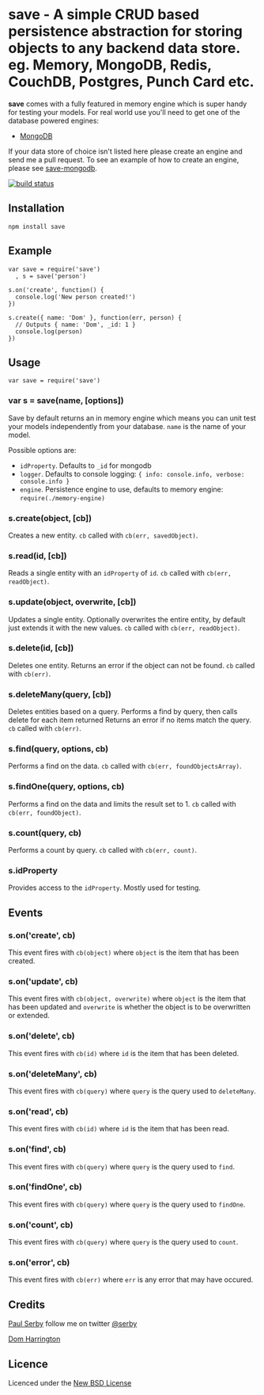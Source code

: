 # save - A simple CRUD based persistence abstraction for storing objects to any backend data store. eg. Memory, MongoDB, Redis, CouchDB, Postgres, Punch Card etc.

**save** comes with a fully featured in memory engine which is super handy for testing your models.
For real world use you'll need to get one of the database powered engines:

* [MongoDB](https://github.com/serby/save-mongodb)

If your data store of choice isn't listed here please create an engine and send me a pull request.
To see an example of how to create an engine, please see [save-mongodb](https://github.com/serby/save-mongodb).

[![build status](https://api.travis-ci.org/serby/save.png)](http://travis-ci.org/serby/save)

## Installation

    npm install save

## Example
    var save = require('save')
      , s = save('person')

    s.on('create', function() {
      console.log('New person created!')
    })

    s.create({ name: 'Dom' }, function(err, person) {
      // Outputs { name: 'Dom', _id: 1 }
      console.log(person)
    })

## Usage
    var save = require('save')

### var s = save(name, [options])
Save by default returns an in memory engine which means you can unit test your models independently from your database. `name` is the name of your model.

Possible options are:

* `idProperty`. Defaults to `_id` for mongodb
* `logger`. Defaults to console logging: `{ info: console.info, verbose: console.info }`
* `engine`. Persistence engine to use, defaults to memory engine: `require(./memory-engine)`

### s.create(object, [cb])
Creates a new entity.
`cb` called with `cb(err, savedObject)`.

### s.read(id, [cb])
Reads a single entity with an `idProperty` of `id`.
`cb` called with `cb(err, readObject)`.

### s.update(object, overwrite, [cb])
Updates a single entity. Optionally overwrites the entire entity, by default just extends it with the new values.
`cb` called with `cb(err, readObject)`.

### s.delete(id, [cb])
Deletes one entity.
Returns an error if the object can not be found.
`cb` called with `cb(err)`.

### s.deleteMany(query, [cb])
Deletes entities based on a query.
Performs a find by query, then calls delete for each item returned
Returns an error if no items match the query.
`cb` called with `cb(err)`.

### s.find(query, options, cb)
Performs a find on the data.
`cb` called with `cb(err, foundObjectsArray)`.

### s.findOne(query, options, cb)
Performs a find on the data and limits the result set to 1.
`cb` called with `cb(err, foundObject)`.

### s.count(query, cb)
Performs a count by query.
`cb` called with `cb(err, count)`.

### s.idProperty
Provides access to the `idProperty`. Mostly used for testing.

## Events

### s.on('create', cb)
This event fires with `cb(object)` where `object` is the item that has been created.

### s.on('update', cb)
This event fires with `cb(object, overwrite)` where `object` is the item that has been updated and `overwrite` is whether the object is to be overwritten or extended.

### s.on('delete', cb)
This event fires with `cb(id)` where `id` is the item that has been deleted.

### s.on('deleteMany', cb)
This event fires with `cb(query)` where `query` is the query used to `deleteMany`.

### s.on('read', cb)
This event fires with `cb(id)` where `id` is the item that has been read.

### s.on('find', cb)
This event fires with `cb(query)` where `query` is the query used to `find`.

### s.on('findOne', cb)
This event fires with `cb(query)` where `query` is the query used to `findOne`.

### s.on('count', cb)
This event fires with `cb(query)` where `query` is the query used to `count`.

### s.on('error', cb)
This event fires with `cb(err)` where `err` is any error that may have occured.

## Credits
[Paul Serby](https://github.com/serby/) follow me on twitter [@serby](http://twitter.com/serby)

[Dom Harrington](https://github.com/domharrington/)

## Licence
Licenced under the [New BSD License](http://opensource.org/licenses/bsd-license.php)

